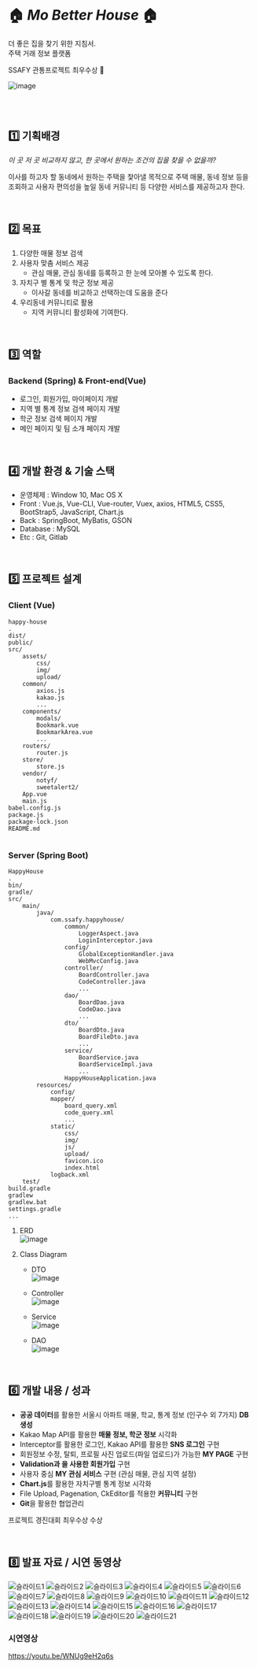 # 🏠 *Mo Better House* 🏠
더 좋은 집을 찾기 위한 지침서.  
주택 거래 정보 플랫폼

SSAFY 관통프로젝트 최우수상 🥇

![image](https://user-images.githubusercontent.com/38212743/123923071-9cf3b700-d9c3-11eb-9d96-6ed5b8e9f4eb.png)

<br><br>

<h2> 1️⃣ 기획배경 </h2>

*이 곳 저 곳 비교하지 않고, 한 곳에서 원하는 조건의 집을 찾을 수 없을까?*
<br>

이사를 하고자 할 동네에서 원하는 주택을 찿아낼 목적으로 주택 매물, 동네 정보 등을 조회하고 사용자 편의성을 높일 동네 커뮤니티 등 다양한 서비스를 제공하고자 한다.

<br>

## 2️⃣ 목표

1. 다양한 매물 정보 검색
2. 사용자 맞춤 서비스 제공 
    - 관심 매물, 관심 동네를 등록하고 한 눈에 모아볼 수 있도록 한다.
3. 자치구 별 통계 및 학군 정보 제공
    - 이사갈 동네를 비교하고 선택하는데 도움을 준다
4. 우리동네 커뮤니티로 활용
    - 지역 커뮤니티 활성화에 기여한다.
<br>

## 3️⃣ 역할

<h3>Backend (Spring) & Front-end(Vue)</h3>

  - 로그인, 회원가입, 마이페이지 개발  
  - 지역 별 통계 정보 검색 페이지 개발  
  - 학군 정보 검색 페이지 개발  
  - 메인 페이지 및 팀 소개 페이지 개발  
<br>

## 4️⃣ 개발 환경 & 기술 스택
  - 운영체제 : Window 10, Mac OS X
  - Front : Vue.js, Vue-CLI, Vue-router, Vuex, axios, HTML5, CSS5, BootStrap5, JavaScript, Chart.js
  - Back : SpringBoot, MyBatis, GSON
  - Database : MySQL
  - Etc : Git, Gitlab
<br>

## 5️⃣ 프로젝트 설계

### Client (Vue)
```
happy-house
.
dist/
public/
src/
    assets/
        css/
        img/
        upload/
    common/
        axios.js
        kakao.js
        ...
    components/
        modals/
        Bookmark.vue
        BookmarkArea.vue
        ...
    routers/
        router.js
    store/
        store.js
    vendor/
        notyf/
        sweetalert2/
    App.vue
    main.js
babel.config.js
package.js
package-lock.json
README.md
    
```

### Server (Spring Boot)

```
HappyHouse
.
bin/
gradle/
src/
    main/
        java/
            com.ssafy.happyhouse/
                common/
                    LoggerAspect.java
                    LoginInterceptor.java
                config/
                    GlobalExceptionHandler.java
                    WebMvcConfig.java
                controller/
                    BoardController.java
                    CodeController.java
                    ...
                dao/
                    BoardDao.java
                    CodeDao.java
                    ...
                dto/
                    BoardDto.java
                    BoardFileDto.java
                    ...
                service/
                    BoardService.java
                    BoardServiceImpl.java
                    ...
                HappyHouseApplication.java
        resources/
            config/
            mapper/
                board_query.xml
                code_query.xml
                ...
            static/
                css/
                img/
                js/
                upload/
                favicon.ico
                index.html
            logback.xml
    test/
build.gradle
gradlew
gradlew.bat
settings.gradle
...

```

1. ERD  
    ![image](https://user-images.githubusercontent.com/38212743/123883235-90e80500-d983-11eb-8961-2e69441046a6.png)

2. Class Diagram  
    - DTO  
        ![image](https://user-images.githubusercontent.com/38212743/123883257-a0674e00-d983-11eb-8ee6-9c9e422d81be.png)

    - Controller  
        ![image](https://user-images.githubusercontent.com/38212743/123883264-a3623e80-d983-11eb-982c-d4ffd3af1e27.png)
    
    - Service  
        ![image](https://user-images.githubusercontent.com/38212743/123883278-aa894c80-d983-11eb-923b-da42726aad3f.png)

    - DAO  
        ![image](https://user-images.githubusercontent.com/38212743/123883288-af4e0080-d983-11eb-985f-60f2f93ed1c4.png)



<br>

## 6️⃣ 개발 내용 / 성과

  - **공공 데이터**를 활용한 서울시 아파트 매물, 학교, 통계 정보 (인구수 외 7가지) **DB 생성**
  - Kakao Map API를 활용한 **매물 정보, 학군 정보** 시각화
  - Interceptor를 활용한 로그인, Kakao API를 활용한 **SNS 로그인** 구현
  - 회원정보 수정, 탈퇴, 프로필 사진 업로드(파일 업로드)가 가능한 **MY PAGE** 구현
  - **Validation과 을 사용한 회원가입** 구현
  - 사용자 중심 **MY 관심 서비스** 구현 (관심 매물, 관심 지역 설정)
  - **Chart.js**를 활용한 자치구별 통계 정보 시각화
  - File Upload, Pagenation, CkEditor를 적용한 **커뮤니티** 구현
  - **Git**을 활용한 협업관리


  프로젝트 경진대회 최우수상 수상
  
<br>

## 8️⃣ 발표 자료 / 시연 동영상
![슬라이드1](https://user-images.githubusercontent.com/38212743/119929581-c7afb180-bfb8-11eb-9d56-e7378800666b.PNG)
![슬라이드2](https://user-images.githubusercontent.com/38212743/119929585-c9797500-bfb8-11eb-843c-c47d63b9df7e.PNG)
![슬라이드3](https://user-images.githubusercontent.com/38212743/119929587-c9797500-bfb8-11eb-8463-8598712e9735.PNG)
![슬라이드4](https://user-images.githubusercontent.com/38212743/119929589-caaaa200-bfb8-11eb-8581-dfe3575a4301.PNG)
![슬라이드5](https://user-images.githubusercontent.com/38212743/119929591-caaaa200-bfb8-11eb-8f07-9123a5b58a8b.PNG)
![슬라이드6](https://user-images.githubusercontent.com/38212743/119929592-cb433880-bfb8-11eb-8866-379d90f50be3.PNG)
![슬라이드7](https://user-images.githubusercontent.com/38212743/119929593-cbdbcf00-bfb8-11eb-9d7d-87f011096c1f.PNG)
![슬라이드8](https://user-images.githubusercontent.com/38212743/119929595-cc746580-bfb8-11eb-90c7-0a40856bef6e.PNG)
![슬라이드9](https://user-images.githubusercontent.com/38212743/119929596-cc746580-bfb8-11eb-9451-b1b6ed46f3fe.PNG)
![슬라이드10](https://user-images.githubusercontent.com/38212743/119929597-cd0cfc00-bfb8-11eb-9a8c-13c7aecbd831.PNG)
![슬라이드11](https://user-images.githubusercontent.com/38212743/119929599-cda59280-bfb8-11eb-8e99-e358218a062a.PNG)
![슬라이드12](https://user-images.githubusercontent.com/38212743/119929601-ce3e2900-bfb8-11eb-94ba-8fa96ba46186.PNG)
![슬라이드13](https://user-images.githubusercontent.com/38212743/119929603-ced6bf80-bfb8-11eb-8b1b-733c1f0ebcdb.PNG)
![슬라이드14](https://user-images.githubusercontent.com/38212743/119929605-ced6bf80-bfb8-11eb-9c48-4ffead311ade.PNG)
![슬라이드15](https://user-images.githubusercontent.com/38212743/119929606-cf6f5600-bfb8-11eb-8dd4-7dda26d086ed.PNG)
![슬라이드16](https://user-images.githubusercontent.com/38212743/119929610-d007ec80-bfb8-11eb-9895-f8ca5dee44a3.PNG)
![슬라이드17](https://user-images.githubusercontent.com/38212743/119929613-d007ec80-bfb8-11eb-9e7b-088ed9b111b6.PNG)
![슬라이드18](https://user-images.githubusercontent.com/38212743/119929620-d0a08300-bfb8-11eb-88d3-e4a97d8f4cbc.PNG)
![슬라이드19](https://user-images.githubusercontent.com/38212743/119929621-d1391980-bfb8-11eb-88b9-d73e50d76e9b.PNG)
![슬라이드20](https://user-images.githubusercontent.com/38212743/119929623-d1d1b000-bfb8-11eb-81cf-e6d5dd8683e6.PNG)
![슬라이드21](https://user-images.githubusercontent.com/38212743/119929625-d1d1b000-bfb8-11eb-9c27-e10c724d0daf.PNG)

### 시연영상
https://youtu.be/WNUg9eH2q6s
